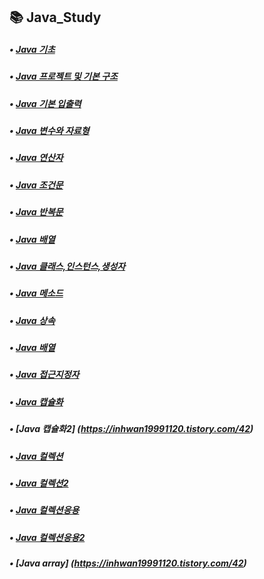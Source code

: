 ## 📚 Java_Study
##### • [Java 기초](https://inhwan19991120.tistory.com/29)
##### • [Java 프로젝트 및 기본 구조](https://inhwan19991120.tistory.com/30)
##### • [Java 기본 입출력](https://inhwan19991120.tistory.com/31)
##### • [Java 변수와 자료형](https://inhwan19991120.tistory.com/32)
##### • [Java 연산자](https://inhwan19991120.tistory.com/33)
##### • [Java 조건문](https://inhwan19991120.tistory.com/34)
##### • [Java 반복문](https://inhwan19991120.tistory.com/35)
##### • [Java 배열](https://inhwan19991120.tistory.com/36)
##### • [Java 클래스,인스턴스,생성자](https://inhwan19991120.tistory.com/37)
##### • [Java 메소드](https://inhwan19991120.tistory.com/38)
##### • [Java 상속](https://inhwan19991120.tistory.com/39)
##### • [Java 배열](https://inhwan19991120.tistory.com/40)
##### • [Java 접근지정자](https://inhwan19991120.tistory.com/41)
##### • [Java 캡슐화](https://inhwan19991120.tistory.com/42)
##### • [Java 캡슐화2] (https://inhwan19991120.tistory.com/42)

##### • [Java 컬렉션](https://inhwan19991120.tistory.com/42)
##### • [Java 컬렉션2](https://inhwan19991120.tistory.com/42)
##### • [Java 컬렉션응용](https://inhwan19991120.tistory.com/42)
##### • [Java 컬렉션응용2](https://inhwan19991120.tistory.com/42)
##### • [Java array] (https://inhwan19991120.tistory.com/42)
